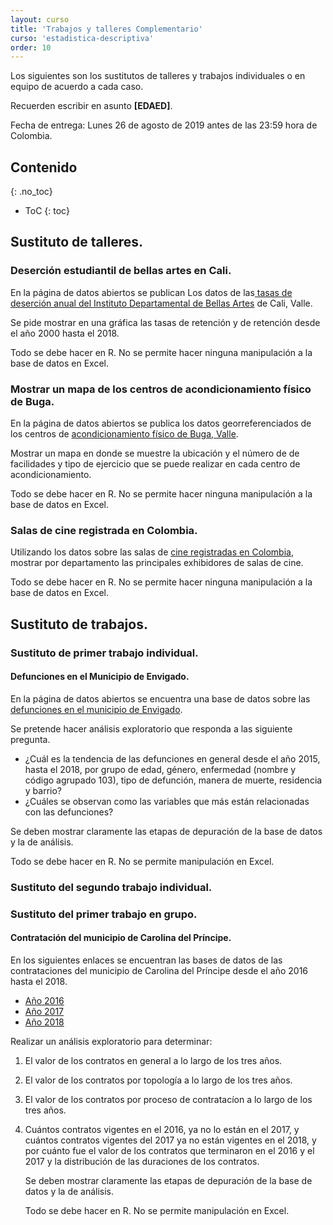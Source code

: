 ```yaml
---
layout: curso
title: 'Trabajos y talleres Complementario'
curso: 'estadistica-descriptiva'
order: 10
---
```


Los siguientes son los sustitutos de talleres y
trabajos individuales o en equipo de acuerdo
a cada caso.

Recuerden escribir en asunto **[EDAED]**.

Fecha de entrega: Lunes 26 de agosto de 2019 antes de las 23:59
hora de Colombia.  


## Contenido
{: .no_toc}

* ToC
{: toc}

## Sustituto de talleres.

### Deserción estudiantil de bellas artes en Cali.

En la página de datos abiertos se publican Los
datos de las[ tasas de deserción anual del
Instituto Departamental de Bellas Artes](https://www.datos.gov.co/Educaci-n/Deserci-n-estudiantil-promedio-anual/abi4-xbjf) de Cali, Valle.

Se pide mostrar en una gráfica las tasas de retención
y de retención desde el año 2000 hasta el 2018.

Todo se debe hacer en R. No se permite hacer ninguna
manipulación a la base de datos en Excel.

### Mostrar un mapa de los centros de acondicionamiento físico de Buga.

En la página de datos abiertos se publica los datos georreferenciados
de los centros de [acondicionamiento físico de Buga, Valle](https://www.datos.gov.co/Deporte-y-Recreaci-n/Centros-de-acondicionamiento-f-sico-Guadalajara-de/pjfe-2854).

Mostrar un mapa en donde se muestre la ubicación y el número de
de facilidades y tipo de ejercicio que se puede realizar en
cada centro de acondicionamiento.

Todo se debe hacer en R. No se permite hacer ninguna
manipulación a la base de datos en Excel.


### Salas de cine registrada en Colombia.

Utilizando los datos sobre las salas de [cine registradas en Colombia](https://www.datos.gov.co/Deporte-y-Recreaci-n/Salas-de-cine-registradas-en-Colombia-Publicaci-n-/dj2m-85j7),
mostrar por departamento las principales exhibidores de
salas de cine.

Todo se debe hacer en R. No se permite hacer ninguna
manipulación a la base de datos en Excel.




## Sustituto de trabajos.

### Sustituto de primer trabajo individual.

#### Defunciones en el Municipio de Envigado.

En la página de datos abiertos se encuentra una base
de datos sobre las [defunciones en el municipio de Envigado](https://www.datos.gov.co/Salud-y-Protecci-n-Social/Defunciones-Municipio-de-Envigado/5nyx-jhqh).

Se pretende hacer análisis exploratorio que responda
a las siguiente pregunta.

 - ¿Cuál es la tendencia de las defunciones en
    general desde el año 2015,
   hasta el 2018, por grupo de edad, género,
    enfermedad (nombre y código agrupado 103),  tipo de
    defunción, manera de muerte, residencia y barrio?
  - ¿Cuáles se observan como las variables que más
    están relacionadas con las defunciones?

Se deben mostrar claramente las etapas de depuración de
la base de datos y la de análisis.

Todo se debe hacer en R. No se permite manipulación en Excel.    

### Sustituto del segundo trabajo individual.

### Sustituto del primer trabajo en grupo.

#### Contratación del municipio de Carolina del Príncipe.

En los siguientes enlaces se encuentran las bases de datos
de las contrataciones del municipio de Carolina del Príncipe
desde el año 2016 hasta el 2018.

  - [Año 2016](https://www.datos.gov.co/Gastos-Gubernamentales/Contrataci-n-A-o-2016-Municipio-de-Carolina-del-Pr/vn9y-7ihz)
  - [Año 2017](https://www.datos.gov.co/Gastos-Gubernamentales/Contrataci-n-A-o-2017-Municipio-de-Carolina-del-Pr/ed3x-tstt)
  - [Año 2018](https://www.datos.gov.co/Gastos-Gubernamentales/Contrataci-n-A-o-2018-Municipio-de-Carolina-del-Pr/uws3-8hge)


Realizar un análisis exploratorio para determinar:

1. El valor de los contratos en general a lo largo de los tres años.
2. El valor de los contratos por topología a lo largo de
   los tres años.
3. El valor de los contratos por proceso de contratacíon
   a lo largo de los tres años.   
4. Cuántos contratos vigentes en el 2016, ya no lo están en el 2017,
   y cuántos contratos vigentes del 2017 ya no están vigentes en el 2018,
   y por cuánto fue el valor de los contratos que terminaron en el 2016 y
   el 2017 y la distribución de las duraciones de los contratos.

   Se deben mostrar claramente las etapas de depuración de
   la base de datos y la de análisis.

   Todo se debe hacer en R. No se permite manipulación en Excel.  

<!---
## Objetivo.

De manera individual realizar un análisis exploratorio proponiendo
cinco (5) preguntas y
obtener la respuesta por procesamiento con R a la base de datos
de accidentalidad de Envigado 2016, 2017 y primer semestre de 2018.


## Actividades.

 - Leer la base de datos en R.
 - Realizar depuraciones y arreglos apropiados a la base de datos.
 - Presentar un análisis descriptivo genera.


## Análisis exploratorio y descriptivo.   

+ Proponer cinco (5) preguntas a la base de datos de accidentalidad.
+ Por lo menos una de las preguntas deben involucrar:

  - Uso de las coordenadas de accidentes.
  - Barrios de Envigado.
  - Hora de accidente.
  - Día del mes del accidente.
  - Número de personas involucrados en el accidente.


## Fecha de entrega.

Lunes, 1 de abril de 2019 antes de las 23:59 [hora de Colombia](http://horalegal.inm.gov.co).

Recuerde que deberá ser enviado desde el correo oficial
de la universidad al correo **krcabrer@unal.edu.co** y
en asunto **[EDAED]**.

## Documentos a entregar.

1. Base de datos original descargada.
   (comprimida en formato zip o rar).
2. Trabajo con las gráficas, el análisis y la respuesta
   a las preguntas en formato **".html"**.
3. Guión en formato **".Rmd"** con el código utilizado.

## Condiciones.

 - Este trabajo sustituye **una** nota de un trabajo individual
faltante o de un taller o trabajo en grupo.

 - Si tiene todo presentado correctamente, puede mejorar la nota
del trabajo final.

-->








<!--
## Trabajo Extra

### Objetivo

Realizar una análisis exploratorio de datos sobre
el cubrimiento de internet en el país tanto de
el nivel de uso, como del cubrimiento de wifi gratis y
su relación con zonas productivas de café.

### Bases de datos

 - [Zonas wifi gratis para la gente - 18 octubre de 2017](https://www.datos.gov.co/Ciencia-Tecnolog-a-e-Innovaci-n/ZONAS-WIFI-GRATIS-PARA-LA-GENTE-18-OCTUBRE-2017/aknp-iqxx)
 - [Zonas wifi gratis para la gente - 20 septiembre de 2017](https://www.datos.gov.co/Ciencia-Tecnolog-a-e-Innovaci-n/ZONAS-WIFI-GRATIS-PARA-LA-GENTE-29-SEPTIEMBRE-2017/hfxz-25h7)
 - [Suscriptores internet por departamento, municipio y población 2016](https://www.datos.gov.co/Ciencia-Tecnolog-a-e-Innovaci-n/SUSCRIPTORES-INTERNET-DEPARTAMENTO-MUNICIPIO-Y-POB/v6g7-s8ph)
 - [Cadena Productiva Café -Área, Producción y Rendimiento](https://www.datos.gov.co/Agricultura-y-Desarrollo-Rural/Cadena-Productiva-Caf-Area-Producci-n-Y-Rendimient/mc73-h8xp)

### Preguntas para el análisis exploratorio.

  1. ¿Qué diferencia hay entre las bases de datos de la
     información sobre los wifi gratis?
  2. ¿Que tan equitativo es la distribución de los wifi
      gratis en Colombia con los suscriptores actuales
      por municipio?
  3. ¿Existe relación entre los proyectos de wifi gratis,
      con las zonas productivas de café?

### Consideraciones.

 - El análisis exploratorio está orientado a contestar las
   preguntas a nivel de municipio.
 - El análisis deberá incluir gráficas claras.
 - El análisis puede incluir tablas descriptivas.
 - Debe mostar conclusiones y recomendaciones.


### Documentos a entregar.

   1. Documento en formato ".html" con los resultados
      del análisis exploratorio.
   2. Bases de datos utilizadas en formato ".csv".
   3. Código utilizado en formato ".Rmd".

### Fecha de entrega.

Lunes 27 de noviembre de 2017 antes de las 23:59 hora de Colombia,
al correo **krcabrer@unal.edu.co** y no olvidar en asunto
la sigla **[EDAED]**.
--->
